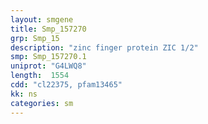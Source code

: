 ```yaml
---
layout: smgene
title: Smp_157270
grp: Smp_15
description: "zinc finger protein ZIC 1/2"
smp: Smp_157270.1
uniprot: "G4LWQ8"
length:  1554
cdd: "cl22375, pfam13465"
kk: ns
categories: sm
---
```

